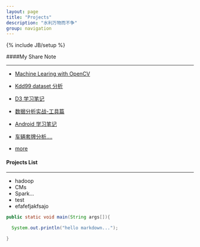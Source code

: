 ```yaml
---
layout: page
title: "Projects"
description: "水利万物而不争"
group: navigation
---
```

{% include JB/setup %}





####My Share Note

---

- [Machine Learing with OpenCV](https://app.yinxiang.com/shard/s25/sh/f425e969-3198-4daa-b9ca-a6c3d25b54e2/912254d62ba57fce7614535f32f8a1f1)

- [Kdd99 dataset 分析](https://app.yinxiang.com/shard/s30/sh/878c3e13-398b-4715-9ca2-0a9bac0020dd/64194b11c6622350ea05d75ff2025bb9)

- [D3 学习笔记](https://app.yinxiang.com/shard/s30/sh/21f6e4f2-6e05-4c48-af62-e62aa7289f97/cdfebeea5db36692fb31733072ab2445)

- [数据分析实战-工具篇](https://app.yinxiang.com/shard/s30/sh/10ae4ea0-8ed2-46b7-a91a-83dd1803ccb1/a5dadf9e423ffb57a197c03672f39520)

- [Android 学习笔记](https://app.yinxiang.com/shard/s30/sh/27b95ac8-ec2f-47b6-b76b-36852cb6e41e/c557f56add688b7dbcc7f68a91be4d5e)

- [车辆套牌分析....]()

- [more](http://dcycome.vicp.net/about.html)



#### Projects List


---

- hadoop
- CMs
- Spark...
- test
- efafefjakfsajo

```java
public static void main(String args[]){

  System.out.println("hello markdown...");

}

```

